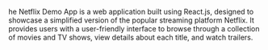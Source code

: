 he Netflix Demo App is a web application built using React.js, designed to showcase a simplified version of the popular streaming platform Netflix. It provides users with a user-friendly interface to browse through a collection of movies and TV shows, view details about each title, and watch trailers.
